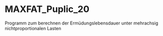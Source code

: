 # MAXFAT_Puplic_20
Programm zum berechnen der Ermüdungslebensdauer unter mehrachsig nichtproportionalen Lasten
